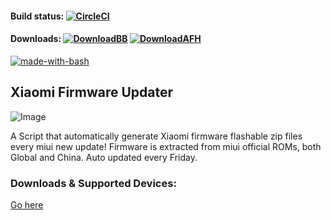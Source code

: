 #### Build status: [![CircleCI](https://circleci.com/gh/xiaomi-firmware-updater/mi-firmware-updater/tree/stable.svg?style=svg)](https://circleci.com/gh/xiaomi-firmware-updater/mi-firmware-updater/tree/stable)

#### Downloads: [![DownloadBB](https://img.shields.io/badge/Download-Basketbuild-blue.svg)](https://basketbuild.com/devs/yshalsager/Xiaomi-Firmware/Stable) [![DownloadAFH](https://img.shields.io/badge/Download-AndroidFileHost-brightgreen.svg)](https://www.androidfilehost.com/?w=files&flid=243997)

[![made-with-bash](https://img.shields.io/badge/Made%20with-Bash-1f425f.svg)](https://www.gnu.org/software/bash/)

## Xiaomi Firmware Updater
![Image](https://github.com/xiaomi-firmware-updater/downloads/raw/master/xiaomi.png)

A Script that automatically generate Xiaomi firmware flashable zip files every miui new update!
Firmware is extracted from miui official ROMs, both Global and China. Auto updated every Friday.

### Downloads & Supported Devices:
[Go here](https://github.com/XiaomiFirmwareUpdater/mi-firmware-updater/blob/weekly/supported.md)
